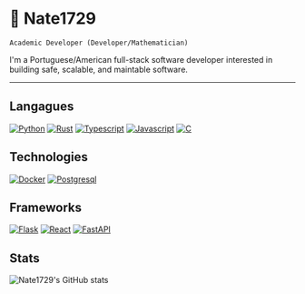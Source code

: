 # 🦀 Nate1729

`Academic Developer (Developer/Mathematician)`

I'm a Portuguese/American full-stack software developer interested in building safe, scalable,
and maintable software. 

---
## Langagues
[![Python](https://img.shields.io/badge/python-black?style=for-the-badge&logo=python)](https://github.com/Nate1729)
[![Rust](https://img.shields.io/badge/rust-black?style=for-the-badge&logo=rust)](https://github.com/Nate1729)
[![Typescript](https://img.shields.io/badge/typesript-black?style=for-the-badge&logo=typescript)](https://github.com/Nate1729)
[![Javascript](https://img.shields.io/badge/javascript-black?style=for-the-badge&logo=javascript)](https://github.com/Nate1729)
[![C](https://img.shields.io/badge/c-black?style=for-the-badge&logo=c)](https://github.com/Nate1729)

## Technologies 
[![Docker](https://img.shields.io/badge/docker-black?style=for-the-badge&logo=docker)](https://www.docker.com)
[![Postgresql](https://img.shields.io/badge/postgresql-black?style=for-the-badge&logo=postgresql)](https://www.postgresql.org/)


## Frameworks
[![Flask](https://img.shields.io/badge/flask-black?style=for-the-badge&logo=flask)](https://flask.palletsprojects.com/)
[![React](https://img.shields.io/badge/react-black?style=for-the-badge&logo=react)](https://react.dev)
[![FastAPI](https://img.shields.io/badge/fastapi-black?style=for-the-badge&logo=fastapi)](https://fastapi.tiangolo.com/)


## Stats

![Nate1729's GitHub stats](https://github-readme-stats.vercel.app/api?username=nate1729&show_icons=true&theme=gruvbox)

<!--
**Nate1729/Nate1729** is a ✨ _special_ ✨ repository because its `README.md` (this file) appears on your GitHub profile.

Here are some ideas to get you started:

- 🔭 I’m currently working on ...
- 🌱 I’m currently learning ...
- 👯 I’m looking to collaborate on ...
- 🤔 I’m looking for help with ...
- 💬 Ask me about ...
- 📫 How to reach me: ...
- 😄 Pronouns: ...
- ⚡ Fun fact: ...
-->
